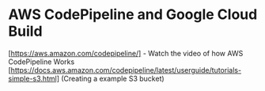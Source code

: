 # AWS CodePipeline and Google Cloud Build
[https://aws.amazon.com/codepipeline/] - Watch the video of how AWS CodePipeline Works
[https://docs.aws.amazon.com/codepipeline/latest/userguide/tutorials-simple-s3.html] (Creating a example S3 bucket)
